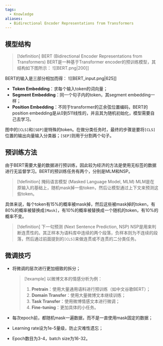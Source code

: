 ```yaml
---
tags:
  - Knowledge
aliases:
  - Bidirectional Encoder Representations from Transformers
---
```

## 模型结构
> [!definition] BERT (Bidirectional Encoder Representations from Transformers)
> BERT是一种基于Transformer encoder的预训练模型，其结构如下图所示：
> ![[BERT.png|200]]

BERT的输入是三部分相加而得：
![[BERT_input.png|625]]
- **Token Embedding**：求每个输入token的词向量；
- **Segment Embedding**：同一个句子内的token，其segment embedding一样；
- **Position Embedding**：不同于transformer的正余弦位置编码，BERT的position embedding是从0到511线性的，并且其为随机初始化，模型需要自己去学习。

图中的`[CLS]`和`[SEP]`是特殊的token。在做分类任务时，最终的步骤是要将`[CLS]`位置的输出向量输入分类器；`[SEP]`则用于分割两个句子。

## 预训练方法
由于BERT需要大量的数据进行预训练，因此较为经济的方法是使用无标签的数据进行无监督学习。BERT的预训练任务有两个，分别是MLM和NSP。

> [!definition] 掩码语言模型 (Masked Language Model, MLM)
> MLM是在原输入的基础上，随机mask掉一些token，然后让模型通过上下文来预测这些token。

具体来说，每个token有15%的概率被mask掉，然后这些被mask掉的token，有80%的概率被替换成`[Mask]`，有10%的概率被替换成一个随机的token，有10%的概率不变。

> [!definition] 下一句预测 (Next Sentence Prediction, NSP)
> NSP是用来判断连贯性的。其正样本为语料库中连续的两个段落，负样本则为不连续的段落，然后通过前面提到的`[CLS]`来做连贯或不连贯的二分类任务。

## 微调技巧
- 将微调的层次进行更加细致的拆分；
	> [!example] 
	> 以微博文本的情感分析为例：
	> 1. **Pretrain**：使用大量通用语料进行预训练（如中文谷歌BERT）；
	> 2. **Domain Transfer**：使用大量微博文本继续训练；
	> 3. **Task Transfer**：使用微博情感文本进行微调；
	> 4. **Fine-tuning**：更加具体的小任务。

- 每次epoch前，都随机mask一遍数据，而不是一直使用mask固定的数据；
- Learning rate设为1e-5量级，防止灾难性遗忘；
- Epoch数目为3-4，batch size为16-32。